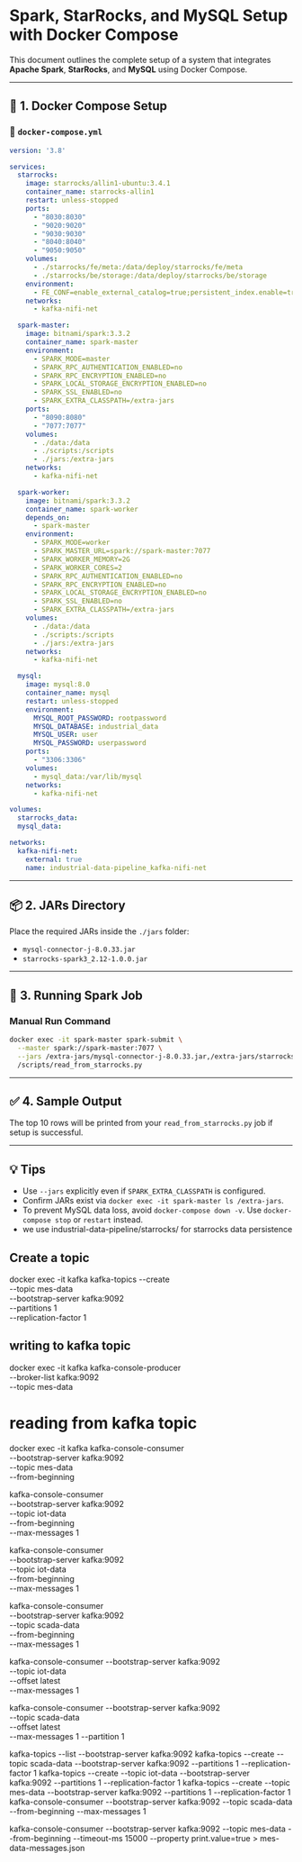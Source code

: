 
# Spark, StarRocks, and MySQL Setup with Docker Compose

This document outlines the complete setup of a system that integrates **Apache Spark**, **StarRocks**, and **MySQL** using Docker Compose.

---

## 🧱 1. Docker Compose Setup

### 📄 `docker-compose.yml`
```yaml
version: '3.8'

services:
  starrocks:
    image: starrocks/allin1-ubuntu:3.4.1
    container_name: starrocks-allin1
    restart: unless-stopped
    ports:
      - "8030:8030"
      - "9020:9020"
      - "9030:9030"
      - "8040:8040"
      - "9050:9050"
    volumes:
      - ./starrocks/fe/meta:/data/deploy/starrocks/fe/meta
      - ./starrocks/be/storage:/data/deploy/starrocks/be/storage
    environment:
      - FE_CONF=enable_external_catalog=true;persistent_index.enable=true
    networks:
      - kafka-nifi-net

  spark-master:
    image: bitnami/spark:3.3.2
    container_name: spark-master
    environment:
      - SPARK_MODE=master
      - SPARK_RPC_AUTHENTICATION_ENABLED=no
      - SPARK_RPC_ENCRYPTION_ENABLED=no
      - SPARK_LOCAL_STORAGE_ENCRYPTION_ENABLED=no
      - SPARK_SSL_ENABLED=no
      - SPARK_EXTRA_CLASSPATH=/extra-jars
    ports:
      - "8090:8080"
      - "7077:7077"
    volumes:
      - ./data:/data
      - ./scripts:/scripts
      - ./jars:/extra-jars
    networks:
      - kafka-nifi-net

  spark-worker:
    image: bitnami/spark:3.3.2
    container_name: spark-worker
    depends_on:
      - spark-master
    environment:
      - SPARK_MODE=worker
      - SPARK_MASTER_URL=spark://spark-master:7077
      - SPARK_WORKER_MEMORY=2G
      - SPARK_WORKER_CORES=2
      - SPARK_RPC_AUTHENTICATION_ENABLED=no
      - SPARK_RPC_ENCRYPTION_ENABLED=no
      - SPARK_LOCAL_STORAGE_ENCRYPTION_ENABLED=no
      - SPARK_SSL_ENABLED=no
      - SPARK_EXTRA_CLASSPATH=/extra-jars
    volumes:
      - ./data:/data
      - ./scripts:/scripts
      - ./jars:/extra-jars
    networks:
      - kafka-nifi-net

  mysql:
    image: mysql:8.0
    container_name: mysql
    restart: unless-stopped
    environment:
      MYSQL_ROOT_PASSWORD: rootpassword
      MYSQL_DATABASE: industrial_data
      MYSQL_USER: user
      MYSQL_PASSWORD: userpassword
    ports:
      - "3306:3306"
    volumes:
      - mysql_data:/var/lib/mysql
    networks:
      - kafka-nifi-net

volumes:
  starrocks_data:
  mysql_data:

networks:
  kafka-nifi-net:
    external: true
    name: industrial-data-pipeline_kafka-nifi-net
```

---

## 📦 2. JARs Directory

Place the required JARs inside the `./jars` folder:
- `mysql-connector-j-8.0.33.jar`
- `starrocks-spark3_2.12-1.0.0.jar`

---

## 🚀 3. Running Spark Job

### Manual Run Command
```bash
docker exec -it spark-master spark-submit \
  --master spark://spark-master:7077 \
  --jars /extra-jars/mysql-connector-j-8.0.33.jar,/extra-jars/starrocks-spark3_2.12-1.0.0.jar \
  /scripts/read_from_starrocks.py
```

---

## ✅ 4. Sample Output

The top 10 rows will be printed from your `read_from_starrocks.py` job if setup is successful.

---

## 💡 Tips

- Use `--jars` explicitly even if `SPARK_EXTRA_CLASSPATH` is configured.
- Confirm JARs exist via `docker exec -it spark-master ls /extra-jars`.
- To prevent MySQL data loss, avoid `docker-compose down -v`. Use `docker-compose stop` or `restart` instead.
- we use industrial-data-pipeline/starrocks/ for starrocks data persistence

## Create a topic

docker exec -it kafka kafka-topics --create \
--topic mes-data \
--bootstrap-server kafka:9092 \
--partitions 1 \
--replication-factor 1

## writing to kafka topic 

docker exec -it kafka kafka-console-producer \
--broker-list kafka:9092 \
--topic mes-data

# reading from kafka topic

docker exec -it kafka kafka-console-consumer \
--bootstrap-server kafka:9092 \
--topic mes-data \
--from-beginning

kafka-console-consumer \
--bootstrap-server kafka:9092 \
--topic iot-data \
--from-beginning \
--max-messages 1

kafka-console-consumer \
--bootstrap-server kafka:9092 \
--topic iot-data \
--from-beginning \
--max-messages 1

kafka-console-consumer \
--bootstrap-server kafka:9092 \
--topic scada-data \
--from-beginning \
--max-messages 1


kafka-console-consumer --bootstrap-server kafka:9092 \
--topic iot-data \
--offset latest \
--max-messages 1

kafka-console-consumer --bootstrap-server kafka:9092 \
--topic scada-data \
--offset latest \
--max-messages 1
--partition 1

kafka-topics --list --bootstrap-server kafka:9092
kafka-topics --create --topic scada-data --bootstrap-server kafka:9092 --partitions 1 --replication-factor 1
kafka-topics --create --topic iot-data --bootstrap-server kafka:9092 --partitions 1 --replication-factor 1
kafka-topics --create --topic mes-data --bootstrap-server kafka:9092 --partitions 1 --replication-factor 1
kafka-console-consumer --bootstrap-server kafka:9092 --topic scada-data --from-beginning --max-messages 1

kafka-console-consumer --bootstrap-server kafka:9092 --topic mes-data --from-beginning --timeout-ms 15000 --property print.value=true > mes-data-messages.json